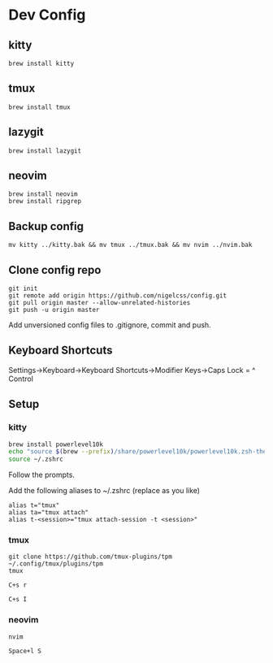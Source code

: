# Dev Config

## kitty
```
brew install kitty
```

## tmux
```
brew install tmux
```

## lazygit
```
brew install lazygit
```

## neovim
```
brew install neovim
brew install ripgrep
```

## Backup config
```
mv kitty ../kitty.bak && mv tmux ../tmux.bak && mv nvim ../nvim.bak
```

## Clone config repo
```
git init
git remote add origin https://github.com/nigelcss/config.git
git pull origin master --allow-unrelated-histories
git push -u origin master
```

Add unversioned config files to .gitignore, commit and push.

## Keyboard Shortcuts
Settings->Keyboard->Keyboard Shortcuts->Modifier Keys->Caps Lock = ^ Control

## Setup

### kitty
```bash
brew install powerlevel10k
echo "source $(brew --prefix)/share/powerlevel10k/powerlevel10k.zsh-theme" >>~/.zshrc
source ~/.zshrc
```

Follow the prompts.

Add the following aliases to ~/.zshrc (replace <session> as you like)
```
alias t="tmux"
alias ta="tmux attach"
alias t-<session>="tmux attach-session -t <session>"
```

### tmux
```
git clone https://github.com/tmux-plugins/tpm ~/.config/tmux/plugins/tpm
tmux
```
`C+s r`

`C+s I`

### neovim
```
nvim
```

`Space+l S`
